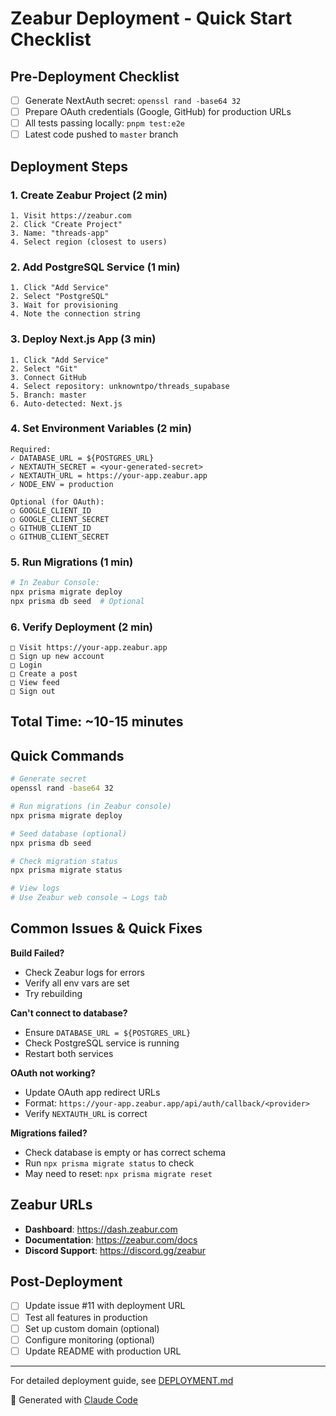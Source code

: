 # Zeabur Deployment - Quick Start Checklist

## Pre-Deployment Checklist

- [ ] Generate NextAuth secret: `openssl rand -base64 32`
- [ ] Prepare OAuth credentials (Google, GitHub) for production URLs
- [ ] All tests passing locally: `pnpm test:e2e`
- [ ] Latest code pushed to `master` branch

## Deployment Steps

### 1. Create Zeabur Project (2 min)

```
1. Visit https://zeabur.com
2. Click "Create Project"
3. Name: "threads-app"
4. Select region (closest to users)
```

### 2. Add PostgreSQL Service (1 min)

```
1. Click "Add Service"
2. Select "PostgreSQL"
3. Wait for provisioning
4. Note the connection string
```

### 3. Deploy Next.js App (3 min)

```
1. Click "Add Service"
2. Select "Git"
3. Connect GitHub
4. Select repository: unknowntpo/threads_supabase
5. Branch: master
6. Auto-detected: Next.js
```

### 4. Set Environment Variables (2 min)

```
Required:
✓ DATABASE_URL = ${POSTGRES_URL}
✓ NEXTAUTH_SECRET = <your-generated-secret>
✓ NEXTAUTH_URL = https://your-app.zeabur.app
✓ NODE_ENV = production

Optional (for OAuth):
○ GOOGLE_CLIENT_ID
○ GOOGLE_CLIENT_SECRET
○ GITHUB_CLIENT_ID
○ GITHUB_CLIENT_SECRET
```

### 5. Run Migrations (1 min)

```bash
# In Zeabur Console:
npx prisma migrate deploy
npx prisma db seed  # Optional
```

### 6. Verify Deployment (2 min)

```
□ Visit https://your-app.zeabur.app
□ Sign up new account
□ Login
□ Create a post
□ View feed
□ Sign out
```

## Total Time: ~10-15 minutes

## Quick Commands

```bash
# Generate secret
openssl rand -base64 32

# Run migrations (in Zeabur console)
npx prisma migrate deploy

# Seed database (optional)
npx prisma db seed

# Check migration status
npx prisma migrate status

# View logs
# Use Zeabur web console → Logs tab
```

## Common Issues & Quick Fixes

**Build Failed?**

- Check Zeabur logs for errors
- Verify all env vars are set
- Try rebuilding

**Can't connect to database?**

- Ensure `DATABASE_URL = ${POSTGRES_URL}`
- Check PostgreSQL service is running
- Restart both services

**OAuth not working?**

- Update OAuth app redirect URLs
- Format: `https://your-app.zeabur.app/api/auth/callback/<provider>`
- Verify `NEXTAUTH_URL` is correct

**Migrations failed?**

- Check database is empty or has correct schema
- Run `npx prisma migrate status` to check
- May need to reset: `npx prisma migrate reset`

## Zeabur URLs

- **Dashboard**: https://dash.zeabur.com
- **Documentation**: https://zeabur.com/docs
- **Discord Support**: https://discord.gg/zeabur

## Post-Deployment

- [ ] Update issue #11 with deployment URL
- [ ] Test all features in production
- [ ] Set up custom domain (optional)
- [ ] Configure monitoring (optional)
- [ ] Update README with production URL

---

For detailed deployment guide, see [DEPLOYMENT.md](./DEPLOYMENT.md)

🤖 Generated with [Claude Code](https://claude.com/claude-code)
